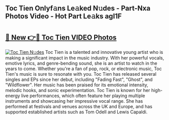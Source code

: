 ## Toc Tien Onlyf𝚊ns Le𝚊ked N𝚞des - Part-Nxa Photos Video - Hot Part Le𝚊ks agI1F

# <h2><a href="http://ac47425.deff.icu/?id=Toc+Tien">🔗 New 👉🔴 Toc Tien VIDEO Photos</a></h2>

[![Toc Tien N𝚞des](https://i.imgur.com/rIISA9y.gif)](http://ac47425.deff.icu/?id=Toc+Tien)
Toc Tien is a talented and innovative young artist who is making a significant impact in the music industry. With her powerful vocals, emotive lyrics, and genre-bending sound, she is an artist to watch in the years to come. Whether you're a fan of pop, rock, or electronic music, Toc Tien's music is sure to resonate with you. Toc Tien has released several singles and EPs since her debut, including "Fading Fast", "Ghost", and "Wildflower". Her music has been praised for its emotional intensity, melodic hooks, and sonic experimentation. Toc Tien is known for her high-energy live performances, which often feature her playing multiple instruments and showcasing her impressive vocal range. She has performed at festivals and venues across the UK and Europe, and has supported established artists such as Tom Odell and Lewis Capaldi.
